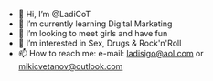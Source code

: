 - 👋 Hi, I’m @LadiCoT
- 🌱 I’m currently learning Digital Marketing
- 💞️ I’m looking to meet girls and have fun
- 👀 I’m interested in Sex, Drugs & Rock'n'Roll
- 📫 How to reach me: e-mail: ladisigo@aol.com or mikicvetanov@outlook.com

<!---
LadiCoT/LadiCoT is a ✨ special ✨ repository because its `README.md` (this file) appears on your GitHub profile.
You can click the Preview link to take a look at your changes.
--->
